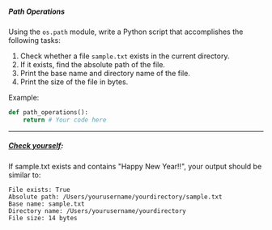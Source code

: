 ##### Path Operations

Using the `os.path` module, write a Python script that accomplishes the following tasks:

1. Check whether a file `sample.txt` exists in the current directory.
2. If it exists, find the absolute path of the file.
3. Print the base name and directory name of the file.
4. Print the size of the file in bytes.

Example:

```python
def path_operations():
    return # Your code here
```

---

##### <u>Check yourself</u>: 
If sample.txt exists and contains "Happy New Year!!", your output should be similar to:
```commandline
File exists: True
Absolute path: /Users/yourusername/yourdirectory/sample.txt
Base name: sample.txt
Directory name: /Users/yourusername/yourdirectory
File size: 14 bytes
```
